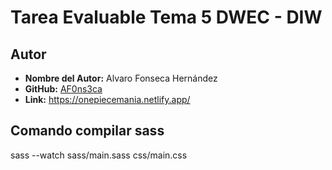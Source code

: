 # Tarea Evaluable Tema 5 DWEC - DIW

## Autor

- **Nombre del Autor:** Alvaro Fonseca Hernández<!-- - **Correo Electrónico:** tu.email@example.com -->
- **GitHub:** [AF0ns3ca](https://github.com/AF0ns3ca/one-piece-form.git)
- **Link:** https://onepiecemania.netlify.app/

## Comando compilar sass
sass --watch sass/main.sass css/main.css
